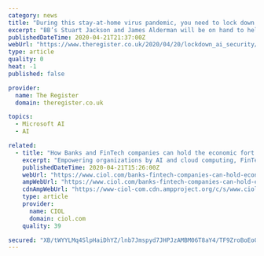 ```yaml
---
category: news
title: "During this stay-at-home virus pandemic, you need to lock down the home office – and AI can help you - The Register"
excerpt: "BB’s Stuart Jackson and James Alderman will be on hand to help you chart a clear pathway to good cyber security at home. They will focus on the role of AI in reducing the friction between people, platforms, and applications caused by everyday processes being thrown into chaos by dispersed employees. Add some machine learning to your suite of ..."
publishedDateTime: 2020-04-21T21:37:00Z
webUrl: "https://www.theregister.co.uk/2020/04/20/lockdown_ai_security/"
type: article
quality: 0
heat: -1
published: false

provider:
  name: The Register
  domain: theregister.co.uk

topics:
  - Microsoft AI
  - AI

related:
  - title: "How Banks and FinTech companies can hold the economic fort together?"
    excerpt: "Empowering organizations by AI and cloud computing, FinTech companies are helping organizations to derive macro business insights on a real-time basis and assisting them to make informed decisions in these testing times. On the other hand, banks need to be more involved with FinTech innovators by allowing them to discover more on the UI/UX ..."
    publishedDateTime: 2020-04-21T15:26:00Z
    webUrl: "https://www.ciol.com/banks-fintech-companies-can-hold-economic-fort-together/"
    ampWebUrl: "https://www.ciol.com/banks-fintech-companies-can-hold-economic-fort-together/amp/"
    cdnAmpWebUrl: "https://www-ciol-com.cdn.ampproject.org/c/s/www.ciol.com/banks-fintech-companies-can-hold-economic-fort-together/amp/"
    type: article
    provider:
      name: CIOL
      domain: ciol.com
    quality: 39

secured: "XB/tWYYLMq4SlpHaiDhYZ/lnb7Jmspyd7JHPJzAMBM06T8aY4/TF9ZroBoEo0YOzyuvJOvvwpLkq6pzdUH0OMtQtvTGdsl5wkhMVs5r/bUv05hvjgsCoin9qlnaF5Dlfe5RGoJ9aS5Ud3ZIMvnd0Wlj1yh8Hro5qI3M1tdSAGjFXWzpD4HfzKRx0hTF3q5LnVyy1Ps1GQS/vc5O6pEJPeHoVbDt0Pn41yF4mv/L4Wpu1vv9tpFuHCfLK/uFhjGqDe0ZnO+bXecKuqLLhApuxjkg5dxAPKyp3eSaKfwKlwkra9ZEO0V+HlK8TbJTifnM8EJBYX1TJ1yL9qDwUYTQB4IKfEIIV2qT4Dc+oDLa6lFgfVkAhWaXo0sBZZELgmXUbwiAiHyyj4pGgTN7GuWnbFWGGRgBZ0UpxqIs8BIEt5ICLtt5z5AX+hfLx5KgB6zpk1a8Ewob+4ptd3NmnyaDresUXbvt3OC/xGfluHOT9SO0=;tXAPdrX7i6QIUw8vJ/M0kg=="
---
```


